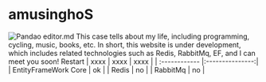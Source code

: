 # amusinghoS
![Pandao editor.md](https://github.com/zaranetCore/amusinghoS/blob/master/docs/githubImg/small.jpg "Pandao editor.md")
This case tells about my life, including programming, cycling, music, books, etc. In short, this website is under development, which includes related technologies such as Redis, RabbitMq, EF, and I can meet you soon!
Restart
| xxxx  | xxxx  | xxxx |
| :------------ |:---------------:|
| EntityFrameWork Core     | ok |
| Redis      | no        | 
| RabbitMq |  no   |
